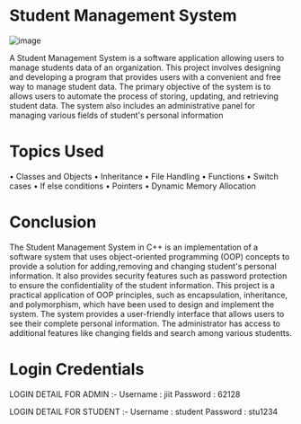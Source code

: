 # Student Management System
![image](https://github.com/anshulkansal04/Student-Management-System/assets/114342859/53097126-70a3-4218-93a5-8750a758ee3e)

A Student Management System is a software application allowing users to manage students data of an organization. This project involves designing and developing a program that provides users with a convenient and free way to manage student data. The primary objective of the system is to allows users to automate the process of storing, updating, and retrieving student data. The system also includes an administrative panel for managing various fields of student's personal information

# Topics Used
• Classes and Objects
• Inheritance
• File Handling
• Functions
• Switch cases
• If else conditions
• Pointers
• Dynamic Memory Allocation

# Conclusion
The Student Management System in C++ is an implementation of a software system that uses object-oriented programming (OOP) concepts to provide a solution for adding,removing and changing student's personal information. It also provides security features such as password protection to ensure the confidentiality of the student information. This project is a practical application of OOP principles, such as encapsulation, inheritance, and polymorphism, which have been used to design and implement the system. The system provides a user-friendly interface that allows users to see their complete personal information. The administrator has access to additional features like changing fields and search among various studentts.

# Login Credentials
LOGIN DETAIL FOR ADMIN :-
Username : jiit
Password : 62128

LOGIN DETAIL FOR STUDENT :-
Username : student
Password : stu1234
